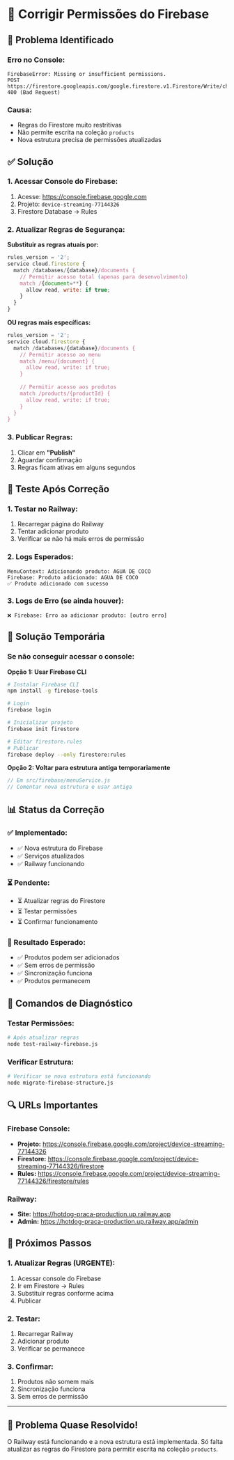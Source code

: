 # 🔐 Corrigir Permissões do Firebase

## 🚨 Problema Identificado

### **Erro no Console:**
```
FirebaseError: Missing or insufficient permissions.
POST https://firestore.googleapis.com/google.firestore.v1.Firestore/Write/channel 400 (Bad Request)
```

### **Causa:**
- Regras do Firestore muito restritivas
- Não permite escrita na coleção `products`
- Nova estrutura precisa de permissões atualizadas

## ✅ Solução

### **1. Acessar Console do Firebase:**
1. Acesse: https://console.firebase.google.com
2. Projeto: `device-streaming-77144326`
3. Firestore Database → Rules

### **2. Atualizar Regras de Segurança:**

**Substituir as regras atuais por:**

```javascript
rules_version = '2';
service cloud.firestore {
  match /databases/{database}/documents {
    // Permitir acesso total (apenas para desenvolvimento)
    match /{document=**} {
      allow read, write: if true;
    }
  }
}
```

**OU regras mais específicas:**

```javascript
rules_version = '2';
service cloud.firestore {
  match /databases/{database}/documents {
    // Permitir acesso ao menu
    match /menu/{document} {
      allow read, write: if true;
    }
    
    // Permitir acesso aos produtos
    match /products/{productId} {
      allow read, write: if true;
    }
  }
}
```

### **3. Publicar Regras:**
1. Clicar em **"Publish"**
2. Aguardar confirmação
3. Regras ficam ativas em alguns segundos

## 🧪 Teste Após Correção

### **1. Testar no Railway:**
1. Recarregar página do Railway
2. Tentar adicionar produto
3. Verificar se não há mais erros de permissão

### **2. Logs Esperados:**
```
MenuContext: Adicionando produto: AGUA DE COCO
Firebase: Produto adicionado: AGUA DE COCO
✅ Produto adicionado com sucesso
```

### **3. Logs de Erro (se ainda houver):**
```
❌ Firebase: Erro ao adicionar produto: [outro erro]
```

## 🔧 Solução Temporária

### **Se não conseguir acessar o console:**

**Opção 1: Usar Firebase CLI**
```bash
# Instalar Firebase CLI
npm install -g firebase-tools

# Login
firebase login

# Inicializar projeto
firebase init firestore

# Editar firestore.rules
# Publicar
firebase deploy --only firestore:rules
```

**Opção 2: Voltar para estrutura antiga temporariamente**
```javascript
// Em src/firebase/menuService.js
// Comentar nova estrutura e usar antiga
```

## 📊 Status da Correção

### **✅ Implementado:**
- ✅ Nova estrutura do Firebase
- ✅ Serviços atualizados
- ✅ Railway funcionando

### **⏳ Pendente:**
- ⏳ Atualizar regras do Firestore
- ⏳ Testar permissões
- ⏳ Confirmar funcionamento

### **🎯 Resultado Esperado:**
- ✅ Produtos podem ser adicionados
- ✅ Sem erros de permissão
- ✅ Sincronização funciona
- ✅ Produtos permanecem

## 🚀 Comandos de Diagnóstico

### **Testar Permissões:**
```bash
# Após atualizar regras
node test-railway-firebase.js
```

### **Verificar Estrutura:**
```bash
# Verificar se nova estrutura está funcionando
node migrate-firebase-structure.js
```

## 🔍 URLs Importantes

### **Firebase Console:**
- **Projeto:** https://console.firebase.google.com/project/device-streaming-77144326
- **Firestore:** https://console.firebase.google.com/project/device-streaming-77144326/firestore
- **Rules:** https://console.firebase.google.com/project/device-streaming-77144326/firestore/rules

### **Railway:**
- **Site:** https://hotdog-praca-production.up.railway.app
- **Admin:** https://hotdog-praca-production.up.railway.app/admin

## 🎯 Próximos Passos

### **1. Atualizar Regras (URGENTE):**
1. Acessar console do Firebase
2. Ir em Firestore → Rules
3. Substituir regras conforme acima
4. Publicar

### **2. Testar:**
1. Recarregar Railway
2. Adicionar produto
3. Verificar se permanece

### **3. Confirmar:**
1. Produtos não somem mais
2. Sincronização funciona
3. Sem erros de permissão

---

## 🎉 Problema Quase Resolvido!

O Railway está funcionando e a nova estrutura está implementada. Só falta atualizar as regras do Firestore para permitir escrita na coleção `products`. 